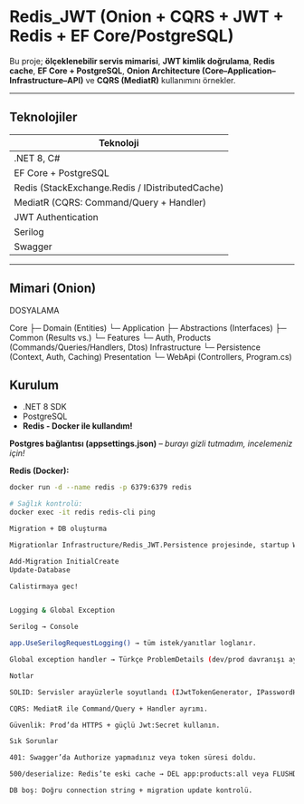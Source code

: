 # Redis_JWT (Onion + CQRS + JWT + Redis + EF Core/PostgreSQL)

Bu proje; **ölçeklenebilir servis mimarisi**, **JWT kimlik doğrulama**, **Redis cache**, **EF Core + PostgreSQL**, **Onion Architecture (Core–Application–Infrastructure–API)** ve **CQRS (MediatR)** kullanımını örnekler.

---

## Teknolojiler

| Teknoloji |
|---|
| .NET 8, C# |
| EF Core + PostgreSQL |
| Redis (StackExchange.Redis / IDistributedCache) |
| MediatR (CQRS: Command/Query + Handler) |
| JWT Authentication |
| Serilog |
| Swagger |

---

## Mimari (Onion)  
DOSYALAMA


Core
├─ Domain (Entities)
└─ Application
├─ Abstractions (Interfaces)
├─ Common (Results vs.)
└─ Features
└─ Auth, Products (Commands/Queries/Handlers, Dtos)
Infrastructure
└─ Persistence (Context, Auth, Caching)
Presentation
└─ WebApi (Controllers, Program.cs)

## Kurulum

- .NET 8 SDK  
- PostgreSQL  
- **Redis - Docker ile kullandım!**

**Postgres bağlantısı (appsettings.json)** – *burayı gizli tutmadım, incelemeniz için!*  

**Redis (Docker):**
```bash
docker run -d --name redis -p 6379:6379 redis

# Sağlık kontrolü:
docker exec -it redis redis-cli ping 

Migration + DB oluşturma

Migrationlar Infrastructure/Redis_JWT.Persistence projesinde, startup WebApi.

Add-Migration InitialCreate
Update-Database

Calistirmaya gec!


Logging & Global Exception

Serilog → Console

app.UseSerilogRequestLogging() → tüm istek/yanıtlar loglanır.

Global exception handler → Türkçe ProblemDetails (dev/prod davranışı ayarlı).

Notlar

SOLID: Servisler arayüzlerle soyutlandı (IJwtTokenGenerator, IPasswordHasher, ICacheService, IRedisJwtContext).

CQRS: MediatR ile Command/Query + Handler ayrımı.

Güvenlik: Prod’da HTTPS + güçlü Jwt:Secret kullanın.

Sık Sorunlar

401: Swagger’da Authorize yapmadınız veya token süresi doldu.

500/deserialize: Redis’te eski cache → DEL app:products:all veya FLUSHDB.

DB boş: Doğru connection string + migration update kontrolü.







